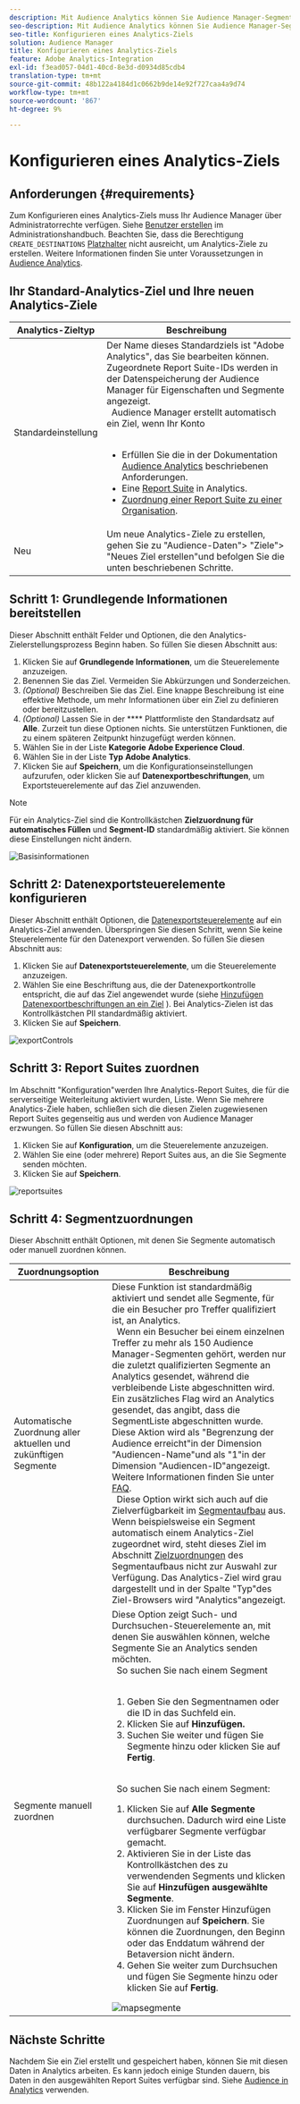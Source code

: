```yaml
---
description: Mit Audience Analytics können Sie Audience Manager-Segmente an Analytics senden. Um diese Funktion zu verwenden, erstellen Sie in Audience Manager Analytics-Ziel- und Zuordnungssegmente.
seo-description: Mit Audience Analytics können Sie Audience Manager-Segmente an Analytics senden. Um diese Funktion zu verwenden, erstellen Sie in Audience Manager Analytics-Ziel- und Zuordnungssegmente.
seo-title: Konfigurieren eines Analytics-Ziels
solution: Audience Manager
title: Konfigurieren eines Analytics-Ziels
feature: Adobe Analytics-Integration
exl-id: f3ead057-04d1-40cd-8e3d-d0934d85cdb4
translation-type: tm+mt
source-git-commit: 48b122a4184d1c0662b9de14e92f727caa4a9d74
workflow-type: tm+mt
source-wordcount: '867'
ht-degree: 9%

---
```


# Konfigurieren eines Analytics-Ziels

## Anforderungen {#requirements}

Zum Konfigurieren eines Analytics-Ziels muss Ihr Audience Manager über Administratorrechte verfügen. Siehe [Benutzer erstellen](/help/using/features/administration/administration-overview.md#create-users) im Administrationshandbuch. Beachten Sie, dass die Berechtigung `CREATE_DESTINATIONS` [Platzhalter](/help/using/features/administration/administration-overview.md#wild-card-permissions) nicht ausreicht, um Analytics-Ziele zu erstellen.
Weitere Informationen finden Sie unter Voraussetzungen in [Audience Analytics](https://docs.adobe.com/content/help/en/analytics/integration/audience-analytics/mc-audiences-aam.html).

## Ihr Standard-Analytics-Ziel und Ihre neuen Analytics-Ziele

| Analytics-Zieltyp | Beschreibung |
|---|---|
| Standardeinstellung | Der Name dieses Standardziels ist &quot;Adobe Analytics&quot;, das Sie bearbeiten können. Zugeordnete Report Suite-IDs werden in der Datenspeicherung der Audience Manager für Eigenschaften und Segmente angezeigt. <br>  Audience Manager erstellt automatisch ein Ziel, wenn Ihr Konto  <br>  <ul><li>Erfüllen Sie die in der Dokumentation [Audience Analytics](https://docs.adobe.com/content/help/en/analytics/integration/audience-analytics/mc-audiences-aam.html) beschriebenen Anforderungen.</li><li>Eine [Report Suite](https://docs.adobe.com/content/help/en/analytics/admin/manage-report-suites/report-suites-admin.html) in Analytics.</li><li>[Zuordnung einer Report Suite zu einer Organisation](https://docs.adobe.com/content/help/en/core-services/interface/about-core-services/report-suite-mapping.html).</li></ul> |
| Neu | Um neue Analytics-Ziele zu erstellen, gehen Sie zu &quot;Audience-Daten&quot;> &quot;Ziele&quot;> &quot;Neues Ziel erstellen&quot;und befolgen Sie die unten beschriebenen Schritte. |

## Schritt 1: Grundlegende Informationen bereitstellen

Dieser Abschnitt enthält Felder und Optionen, die den Analytics-Zielerstellungsprozess Beginn haben. So füllen Sie diesen Abschnitt aus:

1. Klicken Sie auf **Grundlegende Informationen**, um die Steuerelemente anzuzeigen.
2. Benennen Sie das Ziel. Vermeiden Sie Abkürzungen und Sonderzeichen.
3. *(Optional)* Beschreiben Sie das Ziel. Eine knappe Beschreibung ist eine effektive Methode, um mehr Informationen über ein Ziel zu definieren oder bereitzustellen.
4. *(Optional)* Lassen Sie in der  **** Plattformliste den Standardsatz auf  **Alle**. Zurzeit tun diese Optionen nichts. Sie unterstützen Funktionen, die zu einem späteren Zeitpunkt hinzugefügt werden können.
5. Wählen Sie in der Liste **Kategorie** **Adobe Experience Cloud**.
6. Wählen Sie in der Liste **Typ** **Adobe Analytics**.
7. Klicken Sie auf **Speichern**, um die Konfigurationseinstellungen aufzurufen, oder klicken Sie auf **Datenexportbeschriftungen**, um Exportsteuerelemente auf das Ziel anzuwenden.

>[!NOTE]
>
>Für ein Analytics-Ziel sind die Kontrollkästchen **Zielzuordnung für automatisches Füllen** und **Segment-ID** standardmäßig aktiviert. Sie können diese Einstellungen nicht ändern.

![Basisinformationen](assets/basicinformation.png)

## Schritt 2: Datenexportsteuerelemente konfigurieren

Dieser Abschnitt enthält Optionen, die [Datenexportsteuerelemente](/help/using/features/data-export-controls.md) auf ein Analytics-Ziel anwenden. Überspringen Sie diesen Schritt, wenn Sie keine Steuerelemente für den Datenexport verwenden. So füllen Sie diesen Abschnitt aus:

1. Klicken Sie auf **Datenexportsteuerelemente**, um die Steuerelemente anzuzeigen.
1. Wählen Sie eine Beschriftung aus, die der Datenexportkontrolle entspricht, die auf das Ziel angewendet wurde (siehe [Hinzufügen Datenexportbeschriftungen an ein Ziel](/help/using/features/destinations/add-data-export-labels.md) ). Bei Analytics-Zielen ist das Kontrollkästchen PII standardmäßig aktiviert.
1. Klicken Sie auf **Speichern**.

![exportControls](assets/exportControls.png)

## Schritt 3: Report Suites zuordnen

Im Abschnitt &quot;Konfiguration&quot;werden Ihre Analytics-Report Suites, die für die serverseitige Weiterleitung aktiviert wurden, Liste. Wenn Sie mehrere Analytics-Ziele haben, schließen sich die diesen Zielen zugewiesenen Report Suites gegenseitig aus und werden von Audience Manager erzwungen. So füllen Sie diesen Abschnitt aus:

1. Klicken Sie auf **Konfiguration**, um die Steuerelemente anzuzeigen.
1. Wählen Sie eine (oder mehrere) Report Suites aus, an die Sie Segmente senden möchten.
1. Klicken Sie auf **Speichern**.

![reportsuites](assets/reportSuites.png)

## Schritt 4: Segmentzuordnungen

Dieser Abschnitt enthält Optionen, mit denen Sie Segmente automatisch oder manuell zuordnen können.

| Zuordnungsoption | Beschreibung |
|---|---|
| Automatische Zuordnung aller aktuellen und zukünftigen Segmente | Diese Funktion ist standardmäßig aktiviert und sendet alle Segmente, für die ein Besucher pro Treffer qualifiziert ist, an Analytics. <br>  Wenn ein Besucher bei einem einzelnen Treffer zu mehr als 150 Audience Manager-Segmenten gehört, werden nur die zuletzt qualifizierten Segmente an Analytics gesendet, während die verbleibende Liste abgeschnitten wird. Ein zusätzliches Flag wird an Analytics gesendet, das angibt, dass die SegmentListe abgeschnitten wurde. Diese Aktion wird als &quot;Begrenzung der Audience erreicht&quot;in der Dimension &quot;Audiencen-Name&quot;und als &quot;1&quot;in der Dimension &quot;Audiencen-ID&quot;angezeigt. Weitere Informationen finden Sie unter [FAQ](https://docs.adobe.com/content/help/en/analytics/integration/audience-analytics/audience-analytics-workflow/mc-audiences-faqs.html). <br>  Diese Option wirkt sich auch auf die Zielverfügbarkeit im  [Segmentaufbau](/help/using/features/segments/segment-builder.md) aus. Wenn beispielsweise ein Segment automatisch einem Analytics-Ziel zugeordnet wird, steht dieses Ziel im Abschnitt [Zielzuordnungen](/help/using/features/segments/segment-builder.md#segment-builder-controls-destinations) des Segmentaufbaus nicht zur Auswahl zur Verfügung. Das Analytics-Ziel wird grau dargestellt und in der Spalte &quot;Typ&quot;des Ziel-Browsers wird &quot;Analytics&quot;angezeigt. |
| Segmente manuell zuordnen | Diese Option zeigt Such- und Durchsuchen-Steuerelemente an, mit denen Sie auswählen können, welche Segmente Sie an Analytics senden möchten. <br>  So suchen Sie nach einem Segment  <br>  <ol><li>Geben Sie den Segmentnamen oder die ID in das Suchfeld ein.</li><li>Klicken Sie auf <b>Hinzufügen.</b></li><li>Suchen Sie weiter und fügen Sie Segmente hinzu oder klicken Sie auf <b>Fertig</b>.</li></ol><br>  So suchen Sie nach einem Segment: <ol><li>Klicken Sie auf <b>Alle Segmente</b> durchsuchen. Dadurch wird eine Liste verfügbarer Segmente verfügbar gemacht.</li><li>Aktivieren Sie in der Liste das Kontrollkästchen des zu verwendenden Segments und klicken Sie auf <b>Hinzufügen ausgewählte Segmente</b>.</li><li>Klicken Sie im Fenster Hinzufügen Zuordnungen auf <b>Speichern</b>. Sie können die Zuordnungen, den Beginn oder das Enddatum während der Betaversion nicht ändern.</li><li>Gehen Sie weiter zum Durchsuchen und fügen Sie Segmente hinzu oder klicken Sie auf <b>Fertig</b>.</li></ol> ![mapsegmente](assets/mapSegments.png) |

## Nächste Schritte

Nachdem Sie ein Ziel erstellt und gespeichert haben, können Sie mit diesen Daten in Analytics arbeiten. Es kann jedoch einige Stunden dauern, bis Daten in den ausgewählten Report Suites verfügbar sind. Siehe [Audience in Analytics](https://docs.adobe.com/content/help/en/analytics/integration/audience-analytics/audience-analytics-workflow/use-audience-data-analytics.html) verwenden.
